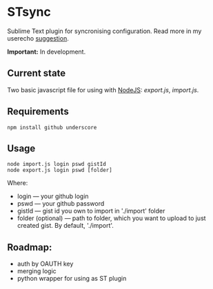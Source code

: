 # STsync #

Sublime Text plugin for syncronising configuration. Read more in my userecho [suggestion](http://sublimetext.userecho.com/topic/111402-syncing-settings-files-and-plugins-list-with-gistgithubcom/).

**Important:** In development.

## Current state ##

Two basic javascript file for using with [NodeJS](http://nodejs.org/): *export.js*, *import.js*.

## Requirements ##

    npm install github underscore

## Usage ##
    
    node import.js login pswd gistId
    node export.js login pswd [folder]

Where:

* login — your github login
* pswd — your github password
* gistId — gist id you own to import in './import' folder
* folder (optional) — path to folder, which you want to upload to just created gist. By default, './import'.

## Roadmap: ##

* auth by OAUTH key
* merging logic
* python wrapper for using as ST plugin